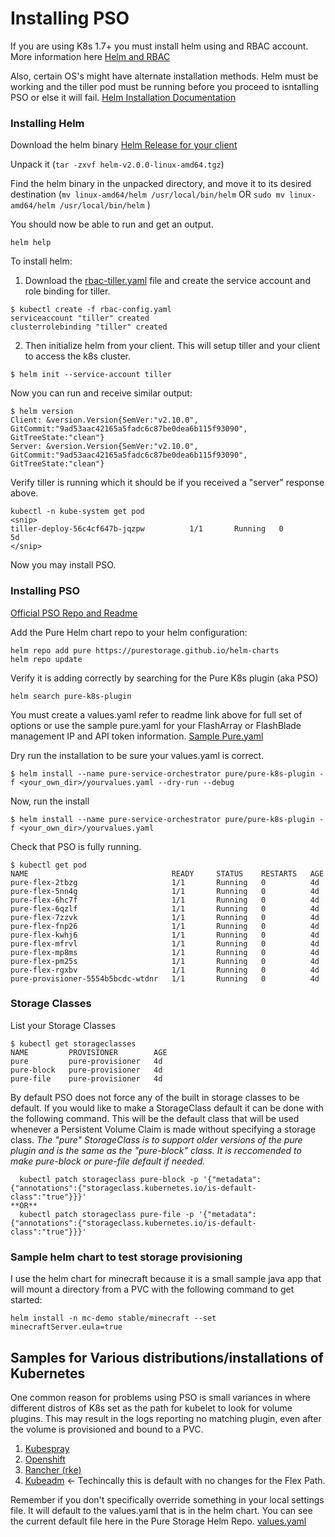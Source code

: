 # Installing PSO
If you are using K8s 1.7+ you must install helm using and RBAC account.
More information here
[Helm and RBAC](https://docs.helm.sh/using_helm/#role-based-access-control)

Also, certain OS's might have alternate installation methods. Helm must be working and the tiller pod must be running before you proceed to isntalling PSO or else it will fail.
[Helm Installation Documentation](https://docs.helm.sh/using_helm/#installing-helm)

### Installing Helm
Download the helm binary
[Helm Release for your client](https://github.com/kubernetes/helm/releases)


Unpack it (```tar -zxvf helm-v2.0.0-linux-amd64.tgz```)

Find the helm binary in the unpacked directory, and move it to its desired destination (```mv linux-amd64/helm /usr/local/bin/helm``` OR ```sudo mv linux-amd64/helm /usr/local/bin/helm``` )

You should now be able to run and get an output.
```
helm help
```

To install helm:
1. Download the [rbac-tiller.yaml](/Samples/rbac-tiller.yaml) file and create the service account and role binding for tiller.
```
$ kubectl create -f rbac-config.yaml
serviceaccount "tiller" created
clusterrolebinding "tiller" created
```
2. Then initialize helm from your client. This will setup tiller and your client to access the k8s cluster.
```
$ helm init --service-account tiller
```

Now you can run and receive similar output:
```
$ helm version
Client: &version.Version{SemVer:"v2.10.0", GitCommit:"9ad53aac42165a5fadc6c87be0dea6b115f93090", GitTreeState:"clean"}
Server: &version.Version{SemVer:"v2.10.0", GitCommit:"9ad53aac42165a5fadc6c87be0dea6b115f93090", GitTreeState:"clean"}
```

Verify tiller is running which it should be if you received a "server" response above.
```
kubectl -n kube-system get pod
<snip>
tiller-deploy-56c4cf647b-jqzpw          1/1       Running   0          5d
</snip>
```

Now you may install PSO.

### Installing PSO

[Official PSO Repo and Readme](https://github.com/purestorage/helm-charts/tree/master/pure-k8s-plugin)

Add the Pure Helm chart repo to your helm configuration:
```
helm repo add pure https://purestorage.github.io/helm-charts
helm repo update
```
Verify it is adding correctly by searching for the Pure K8s plugin (aka PSO)
```
helm search pure-k8s-plugin
```
You must create a values.yaml refer to readme link above for full set of options or use the sample pure.yaml for your FlashArray or FlashBlade management IP and API token information. [Sample Pure.yaml](/Samples/pure.yaml)

Dry run the installation to be sure your values.yaml is correct.

```
$ helm install --name pure-service-orchestrator pure/pure-k8s-plugin -f <your_own_dir>/yourvalues.yaml --dry-run --debug
```

Now, run the install
```
$ helm install --name pure-service-orchestrator pure/pure-k8s-plugin -f <your_own_dir>/yourvalues.yaml
```

Check that PSO is fully running.

```
$ kubectl get pod
NAME                                READY     STATUS    RESTARTS   AGE
pure-flex-2tbzg                     1/1       Running   0          4d
pure-flex-5nn4g                     1/1       Running   0          4d
pure-flex-6hc7f                     1/1       Running   0          4d
pure-flex-6qzlf                     1/1       Running   0          4d
pure-flex-7zzvk                     1/1       Running   0          4d
pure-flex-fnp26                     1/1       Running   0          4d
pure-flex-kwhj6                     1/1       Running   0          4d
pure-flex-mfrvl                     1/1       Running   0          4d
pure-flex-mp8ms                     1/1       Running   0          4d
pure-flex-pm25s                     1/1       Running   0          4d
pure-flex-rgxbv                     1/1       Running   0          4d
pure-provisioner-5554b5bcdc-wtdnr   1/1       Running   0          4d
```
### Storage Classes
List your Storage Classes
```
$ kubectl get storageclasses
NAME         PROVISIONER        AGE
pure         pure-provisioner   4d
pure-block   pure-provisioner   4d
pure-file    pure-provisioner   4d
```
By default PSO does not force any of the built in storage classes to be default. If you would like to make a StorageClass default it can be done with the following command. This will be the default class that will be used whenever a Persistent Volume Claim is made without specifying a storage class. 
_The "pure" StorageClass is to support older versions of the pure plugin and is the same as the "pure-block" class. It is reccomended to make pure-block or pure-file default if needed._
```
  kubectl patch storageclass pure-block -p '{"metadata": {"annotations":{"storageclass.kubernetes.io/is-default-class":"true"}}}'
**OR**
  kubectl patch storageclass pure-file -p '{"metadata": {"annotations":{"storageclass.kubernetes.io/is-default-class":"true"}}}'
```

### Sample helm chart to test storage provisioning

I use the helm chart for minecraft because it is a small sample java app that will mount a directory from a PVC with the following command to get started:
```
helm install -n mc-demo stable/minecraft --set minecraftServer.eula=true
```


## Samples for Various distributions/installations of Kubernetes

One common reason for problems using PSO is small variances in where different distros of K8s set as the path for kubelet to look for volume plugins. This may result in the logs reporting no matching plugin, even after the volume is provisioned and bound to a PVC.

1. [Kubespray](/Samples/values-sample-kubespray.yaml)
2. [Openshift](/Samples/values-sample-openshift.yaml)
3. [Rancher (rke)](/Samples/values-sample-rancher.yaml)
4. [Kubeadm](Samples/values-sample-kubeadm.yaml) <- Techincally this is default with no changes for the Flex Path. 

Remember if you don't specifically override something in your local settings file. It will default to the values.yaml that is in the helm chart. You can see the current default file here in the Pure Storage Helm Repo. [values.yaml](https://github.com/purestorage/helm-charts/blob/master/pure-k8s-plugin/values.yaml)
